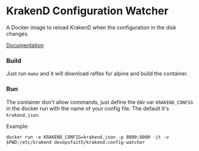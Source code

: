 # KrakenD Configuration Watcher
A Docker image to reload KrakenD when the configuration in the disk changes.

[Documentation](https://www.krakend.io/docs/developer/config-watcher/)

### Build

Just run `make` and it will download reflex for alpine and build the container.

### Run

The container don't allow commands, just define the `ENV` var `KRAKEND_CONFIG` in the docker run with the name of your config file.
The default it's `krakend.json`.

Example:
```
docker run -e KRAKEND_CONFIG=krakend.json -p 8000:8000 -it -v $PWD:/etc/krakend devopsfaith/krakend:config-watcher
```
